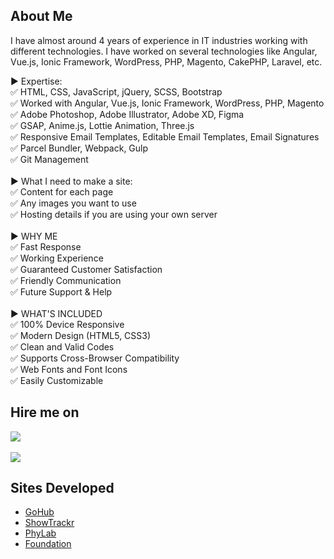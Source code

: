 ## About Me

I have almost around 4 years of experience in IT industries working with different technologies. I have worked on several technologies like Angular, Vue.js, Ionic Framework, WordPress, PHP, Magento, CakePHP, Laravel, etc.

▶ Expertise:<br>
✅ HTML, CSS, JavaScript, jQuery, SCSS, Bootstrap<br>
✅ Worked with Angular, Vue.js, Ionic Framework, WordPress, PHP, Magento<br>
✅ Adobe Photoshop, Adobe Illustrator, Adobe XD, Figma<br>
✅ GSAP, Anime.js, Lottie Animation, Three.js<br>
✅ Responsive Email Templates, Editable Email Templates, Email Signatures<br>
✅ Parcel Bundler, Webpack, Gulp<br>
✅ Git Management<br>
<br>
▶ What I need to make a site:<br>
✅ Content for each page<br>
✅ Any images you want to use<br>
✅ Hosting details if you are using your own server<br>
<br>
▶ WHY ME<br>
✅ Fast Response<br>
✅ Working Experience<br>
✅ Guaranteed Customer Satisfaction<br>
✅ Friendly Communication<br>
✅ Future Support & Help<br>
<br>
▶ WHAT'S INCLUDED<br>
✅ 100% Device Responsive<br>
✅ Modern Design (HTML5, CSS3)<br>
✅ Clean and Valid Codes<br>
✅ Supports Cross-Browser Compatibility<br>
✅ Web Fonts and Font Icons<br>
✅ Easily Customizable<br>


<!-- CONTACT -->
## Hire me on
[<img src="https://www.upwork.com/favicon.ico">](https://www.upwork.com/freelancers/~01444c733819e88c64)<br>
<br> [<img src="https://www.f-cdn.com/assets/main/en/assets/freelancer-logo.svg">](https://freelancer.in/u/viralpatel508)


<!-- ACKNOWLEDGEMENTS -->
## Sites Developed
* [GoHub](https://meviru-github-io.vercel.app/gohub/index.html)
* [ShowTrackr](https://meviru-github-io.vercel.app/showtrackr/index.html)
* [PhyLab](https://meviru-github-io.vercel.app/phylab/index.html)
* [Foundation](https://meviru-github-io.vercel.app/Foundation/)
